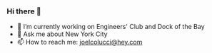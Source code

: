 ### Hi there 👋

- 🔭 I’m currently working on Engineers' Club and Dock of the Bay
- 💬 Ask me about New York City
- 📫 How to reach me: joelcolucci@hey.com

<!--
**joelcolucci/joelcolucci** is a ✨ _special_ ✨ repository because its `README.md` (this file) appears on your GitHub profile.

Here are some ideas to get you started:

🔭 I’m currently working on ...
- 🌱 I’m currently learning ...
- 👯 I’m looking to collaborate on ...
- 🤔 I’m looking for help with ...
- 💬 Ask me about ...
- 📫 How to reach me: ...
- 😄 Pronouns: ...
- ⚡ Fun fact: ...
-->
